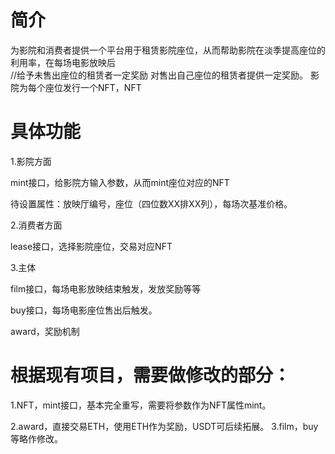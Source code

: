 # 简介

为影院和消费者提供一个平台用于租赁影院座位，从而帮助影院在淡季提高座位的利用率，在每场电影放映后   
//给予未售出座位的租赁者一定奖励
对售出自己座位的租赁者提供一定奖励。
影院为每个座位发行一个NFT，NFT
# 具体功能

1.影院方面

mint接口，给影院方输入参数，从而mint座位对应的NFT

待设置属性：放映厅编号，座位（四位数XX排XX列），每场次基准价格。


2.消费者方面

lease接口，选择影院座位，交易对应NFT

3.主体

film接口，每场电影放映结束触发，发放奖励等等

buy接口，每场电影座位售出后触发。



award，奖励机制



# 根据现有项目，需要做修改的部分：

1.NFT，mint接口，基本完全重写，需要将参数作为NFT属性mint。

2.award，直接交易ETH，使用ETH作为奖励，USDT可后续拓展。
3.film，buy等略作修改。


